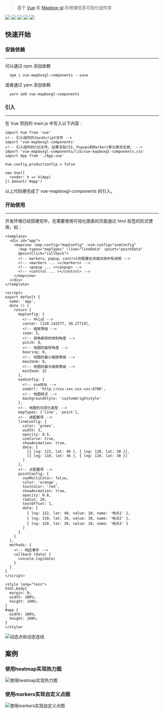 >基于 [Vue](https://cn.vuejs.org/index.html) 和 [Mapbox-gl](https://www.mapbox.com/mapbox-gl-js/api/) 的地理信息可视化组件库

![](https://travis-ci.com/wupeiwen/vue-mapboxgl-components.svg?branch=master)
[![](https://img.shields.io/npm/v/vue-mapboxgl-components.svg)](https://www.npmjs.com/package/vue-mapboxgl-components)
![](https://img.shields.io/bundlephobia/min/vue-mapboxgl-components.svg)
![](https://img.shields.io/npm/dt/vue-mapboxgl-components.svg)
[![](https://img.shields.io/badge/-详细文档-green.svg)](https://wupeiwen.github.io/vue-mapboxgl-components)

## 快速开始

### 安装依赖
------
可以通过 npm 添加依赖
```
  npm i vue-mapboxgl-components --save
```
或者通过 yarn 添加依赖
```
  yarn add vue-mapboxgl-components
```

### 引入
------
在 Vue 项目的 main.js 中写入以下内容：
```
import Vue from 'vue'
<!-- 引入组件的JavaScript文件 -->
import 'vue-mapboxgl-components'
<!-- 引入组件的CSS文件，如果没有CSS，Popups和Markers等元素将无效。 -->
import 'vue-mapboxgl-components/lib/vue-mapboxgl-components.css'
import App from './App.vue'

Vue.config.productionTip = false

new Vue({
  render: h => h(App)
}).$mount('#app')
```
以上代码便完成了 vue-mapboxgl-components 的引入。

### 开始使用
------
开发环境已经搭建完毕，在需要使用可视化图表的页面通过 html 标签的形式使用，如：
```
<template>
  <div id="app">
    <mapview :map-config="mapConfig" :osm-config="osmConfig"
      :map-types="mapTypes" :line="lineData" :point="pointData"
      @pointClick="callback">
      <!-- markers、popup、control的配置在详细文档中有说明 -->
      <!-- <markers ... ></markers> -->
      <!-- <popup ... ></popup> -->
      <!-- <control ... ></control> -->
    </mapview>
  </div>
</template>

<script>
export default {
  name: 'app',
  data () {
    return {
      mapConfig: {
        <!-- 中心点 -->
        center: [120.142577, 30.27719],
        <!-- 缩放等级 -->
        zoom: 5,
        <!-- 视角俯视的倾斜角度 -->
        pitch: 0,
        <!-- 地图的旋转角度 -->
        bearing: 0,
        <!-- 地图的最小缩放等级 -->
        maxZoom: 0,
        <!-- 地图的最大缩放等级 -->
        minZoom: 22
      },
      osmConfig: {
        <!-- osm地址 -->
        osmUrl: 'http://xxx.xxx.xxx.xxx:8700',
        <!-- 地图样式 -->
        backgroundStyle: 'custombrightstyle'
      },
      <!-- 地图的可视化类型 -->
      mapTypes: ['line', 'point'],
      <!-- 线配置项 -->
      lineConfig: {
        color: 'green',
        width: 3,
        opacity: 0.5,
        useCurve: true,
        showAnimation: true,
        data: [
          [{ lng: 122, lat: 40 }, { lng: 120, lat: 30 }],
          [{ lng: 110, lat: 36 }, { lng: 120, lat: 30 }]
        ]
      },
      <!-- 点配置项 -->
      pointConfig: {
        useMultiColor: false,
        color: 'orange',
        textColor: 'red',
        showAnimation: true,
        opacity: 0.8,
        radius: 20,
        textOffset: 1,
        data: [
          { lng: 122, lat: 40, value: 10, name: '地点1' },
          { lng: 110, lat: 36, value: 30, name: '地点2' },
          { lng: 120, lat: 30, value: 10, name: '地点3' }
        ]
      }
    }
  },
  methods: {
    <!-- 响应事件 -->
    callback (data) {
      console.log(data)
    }
  }
}
</script>

<style lang="less">
html,body{
  margin: 0;
  width: 100%;
  height: 100%;
}
#app {
  width: 100%;
  height: 100%;
}
</style>
```
![动态点和动态连线](https://raw.githubusercontent.com/wupeiwen/vue-mapboxgl-components/master/public/point_line.gif "动态点和动态连线")

## 案例
### 使用heatmap实现热力图
![使用heatmap实现热力图](https://raw.githubusercontent.com/wupeiwen/vue-mapboxgl-components/master/public/demo_heatmap.png "使用heatmap实现热力图")

### 使用markers实现自定义点图
![使用markers实现自定义点图](https://raw.githubusercontent.com/wupeiwen/vue-mapboxgl-components/master/public/demo_markers.png "使用markers实现自定义点图")
